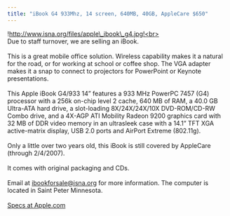 ```yaml
---
title: "iBook G4 933Mhz, 14 screen, 640MB, 40GB, AppleCare $650"
---
```


!http://www.isna.org/files/apple\_ibook\_g4.jpg!<br><br>Due to staff turnover, we are selling an iBook.<br><br>This is a great mobile office solution. Wireless capability makes it a natural for the road, or for working at school or coffee shop. The <span class="caps">VGA</span> adapter makes it a snap to connect to projectors for PowerPoint or Keynote presentations.<br><br>This Apple iBook G4/933 14&#8221; features a 933 MHz PowerPC 7457 (G4) processor with a 256k on-chip level 2 cache, 640 MB of <span class="caps">RAM</span>, a 40.0 GB Ultra-<span class="caps">ATA</span> hard drive, a slot-loading 8X/24X/24X/10X <span class="caps">DVD</span>-<span class="caps">ROM</span>/CD-RW Combo drive, and a 4X-<span class="caps">AGP</span> <span class="caps">ATI</span> Mobility Radeon 9200 graphics card with 32 MB of <span class="caps">DDR</span> video memory in an ultrasleek case with a 14.1&#8221; <span class="caps">TFT</span> <span class="caps">XGA</span> active-matrix display, <span class="caps">USB</span> 2.0 ports and AirPort Extreme (802.11g).<br><br>Only a little over two years old, this iBook is still covered by AppleCare (through 2/4/2007).<br><br>It comes with original packaging and CDs.<br><br>Email at ibookforsale@isna.org for more information. The computer is located in Saint Peter Minnesota.<br><br>[Specs at Apple.com][1]

 [1]: http://support.apple.com/specs/ibook/iBook_G4.html%5Cn%5Cn